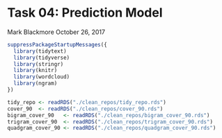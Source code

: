 Task 04: Prediction Model
================
Mark Blackmore
October 26, 2017

``` r
suppressPackageStartupMessages({
  library(tidytext)
  library(tidyverse)
  library(stringr)
  library(knitr)
  library(wordcloud)
  library(ngram)
})
```

``` r
tidy_repo <- readRDS("./clean_repos/tidy_repo.rds")
cover_90  <- readRDS("./clean_repos/cover_90.rds")
bigram_cover_90   <- readRDS("./clean_repos/bigram_cover_90.rds")
trigram_cover_90  <- readRDS("./clean_repos/trigram_cover_90.rds")
quadgram_cover_90 <- readRDS("./clean_repos/quadgram_cover_90.rds")
```

